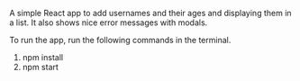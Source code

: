 A simple React app to add usernames and their ages and displaying them in a list.
It also shows nice error messages with modals.

To run the app, run the following commands in the terminal.
1. npm install
2. npm start
